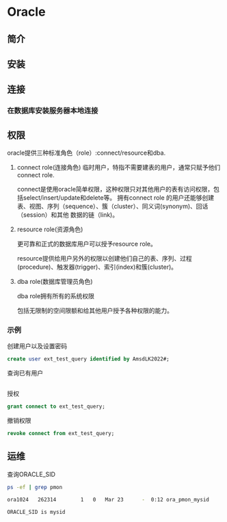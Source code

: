 # Oracle

## 简介



## 安装



## 连接

### 在数据库安装服务器本地连接



## 权限

oracle提供三种标准角色（role）:connect/resource和dba.

1. connect role(连接角色)
   临时用户，特指不需要建表的用户，通常只赋予他们connect role.

   connect是使用oracle简单权限，这种权限只对其他用户的表有访问权限，包括select/insert/update和delete等。
   拥有connect role 的用户还能够创建表、视图、序列（sequence）、簇（cluster）、同义词(synonym)、回话（session）和其他 数据的链（link)。

2. resource role(资源角色)

   更可靠和正式的数据库用户可以授予resource role。

   resource提供给用户另外的权限以创建他们自己的表、序列、过程(procedure)、触发器(trigger)、索引(index)和簇(cluster)。

3. dba role(数据库管理员角色)

   dba role拥有所有的系统权限

   包括无限制的空间限额和给其他用户授予各种权限的能力。



### 示例

创建用户以及设置密码

```sql
create user ext_test_query identified by AmsdLK2022#;
```

查询已有用户

```sql

```

授权

```sql
grant connect to ext_test_query;
```

撤销权限

```sql
revoke connect from ext_test_query;
```



## 运维

查询ORACLE_SID

```sh
ps -ef | grep pmon

ora1024   262314        1   0   Mar 23      -  0:12 ora_pmon_mysid

ORACLE_SID is mysid
```

